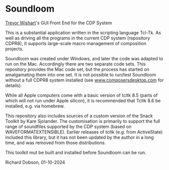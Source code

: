 # Soundloom
[Trevor Wishart](http://www.trevorwishart.co.uk/)'s GUI Front End for the CDP System

This is a substantial application written in the scripting language Tcl-Tk. As well as driving all the programs in the current CDP system (repository CDPR8), it supports large-scale macro management of composition projects.

Soundloom was created under Windows, and later the code was adapted to run on the Mac. 
Accordingly there are two separate code sets. 
This repository provides the Mac code set, but the process has started on amalgamating them into one set.
It is not possible to run/test Soundloom without a full CDPR8 system installed (see www.composersdesktop.com for details).

While all Apple computers come with a basic version of tcltk 8.5 (parts of which will not run under Apple silicon), it is recommended that Tcltk 8.6 be installed, e.g. via homebrew.

This repository also includes sources of a custom version of the Snack Toolkit by Kare Sjolander. The customisation is primarily to support the full range of soundfiles supported by the CDP system (based on WAVEFORMATEXTENSIBLE). Earlier releases of tcltk (e.g. from ActiveState) included this library,
but it has not been updated by the author in a long time, and was removed from those distributions.

This toolkit mut be built and installed before Soundloom can be run.


Richard Dobson, 01-10-2024
